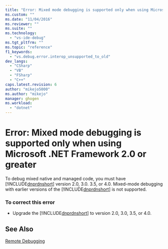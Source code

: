 ```yaml
---
title: "Error: Mixed mode debugging is supported only when using Microsoft .NET Framework 2.0 or greater | Microsoft Docs"
ms.custom: ""
ms.date: "11/04/2016"
ms.reviewer: ""
ms.suite: ""
ms.technology: 
  - "vs-ide-debug"
ms.tgt_pltfrm: ""
ms.topic: "reference"
f1_keywords: 
  - "vs.debug.error.interop_unsupported_to_old"
dev_langs: 
  - "CSharp"
  - "VB"
  - "FSharp"
  - "C++"
caps.latest.revision: 6
author: "mikejo5000"
ms.author: "mikejo"
manager: ghogen
ms.workload: 
  - "dotnet"
---
```

# Error: Mixed mode debugging is supported only when using Microsoft .NET Framework 2.0 or greater
To debug mixed native and managed code, you must have [!INCLUDE[dnprdnshort](../code-quality/includes/dnprdnshort_md.md)] version 2.0, 3.0. 3.5, or 4.0. Mixed-mode debugging with earlier versions of the [!INCLUDE[dnprdnshort](../code-quality/includes/dnprdnshort_md.md)] is not supported.  
  
### To correct this error  
  
-   Upgrade the [!INCLUDE[dnprdnshort](../code-quality/includes/dnprdnshort_md.md)] to version 2.0, 3.0, 3.5, or 4.0.  
  
## See Also  
 [Remote Debugging](../debugger/remote-debugging.md)